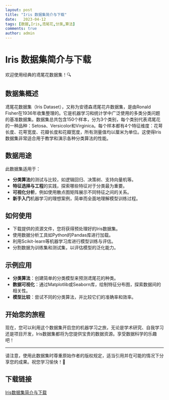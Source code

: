 ```yaml
---
layout: post
title: "Iris 数据集简介与下载"
date:   2023-04-12
tags: [数据,Iris,鸢尾花,分类,算法]
comments: true
author: admin
---
```

# Iris 数据集简介与下载

欢迎使用经典的鸢尾花数据集！🔍

## 数据集概述
鸢尾花数据集（Iris Dataset），又称为安德森鸢尾花卉数据集，是由Ronald Fisher在1936年收集整理的。它是机器学习和统计学中广泛使用的多类分类问题的基准数据集。数据集总共包含150个样本，分为3个类别，每个类别代表鸢尾花的一种品种：Setosa、Versicolor和Virginica。每个样本都有4个特征维度：花萼长度、花萼宽度、花瓣长度和花瓣宽度，所有测量值均以厘米为单位。这使得Iris数据集非常适合用于教学和演示各种分类算法的性能。

## 数据用途
此数据集适用于：
- **分类算法**的测试与比较，如逻辑回归、决策树、支持向量机等。
- **特征选择与工程**的实践，探索哪些特征对于分类最为重要。
- **可视化分析**，例如使用散点图矩阵展示不同特征之间的关系。
- **新手入门**机器学习的理想案例，简单而全面地理解模型训练过程。

## 如何使用
- 下载提供的资源文件，您将获得预处理好的Iris数据集。
- 使用数据分析工具如Python的Pandas库进行加载。
- 利用Scikit-learn等机器学习库进行模型训练与评估。
- 分割数据为训练集和测试集，以评估模型的泛化能力。

## 示例应用
- **分类算法**：创建简单的分类模型来预测鸢尾花的种类。
- **数据可视化**：通过Matplotlib或Seaborn库，绘制特征分布图，探索数据间的相关性。
- **模型比较**：尝试不同的分类算法，并比较它们的准确率和效率。

## 开始您的旅程
现在，您可以利用这个数据集开启您的机器学习之旅，无论是学术研究、自我学习还是项目开发，Iris数据集都将为您提供宝贵的数据资源。享受数据科学的乐趣吧！

---

请注意，使用此数据集时尊重原始作者的版权规定，适当引用并在可能的情况下分享您的成果。祝您学习愉快！🎉

## 下载链接

[Iris数据集简介与下载](https://pan.quark.cn/s/2e42bf92756f)